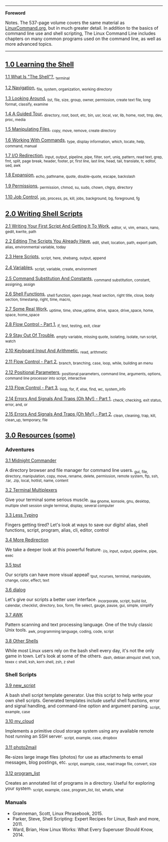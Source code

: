<!--
---

[TOC]
-->
---

**Foreword**

Notes. The 537-page volume covers the same material as [LinuxCommand.org](http://linuxcommand.org/), but in much greater detail. In addition to the basics of command line use and shell scripting, The Linux Command Line includes chapters on many common programs used on the command line, as well as more advanced topics.

---

## [1.0 Learning the Shell](http://linuxcommand.org/lc3_learning_the_shell.php) ##

[1.1 What Is "The Shell"?](http://linuxcommand.org/lc3_lts0010.php),
<sub>terminal</sub>

[1.2 Navigation](http://linuxcommand.org/lc3_lts0020.php),
<sub>file, system, organization, working directory</sub>

[1.3 Looking Around](http://linuxcommand.org/lc3_lts0020.php),
<sub>list, file, size, group, owner, permission, create text file, long format, classify, examine</sub>

[1.4 A Guided Tour](http://linuxcommand.org/lc3_lts0020.php),
<sub>directory, root, boot, etc, bin, usr, local, var, lib, home, root, tmp, dev, proc, media</sub>

[1.5 Manipulating Files](http://linuxcommand.org/lc3_lts0020.php),
<sub>copy, move, remove, create directory</sub>

[1.6 Working With Commands](http://linuxcommand.org/lc3_lts0020.php),
<sub>type, display information, which, locate, help, command, manual</sub>

[1.7 I/O Redirection](http://linuxcommand.org/lc3_lts0020.php),
<sub>input, output, pipeline, pipe, filter, sort, uniq, pattern, read text, grep, fmt, split, page break, header, footer, pr, first line, last line, head, tail, translate, tr, editor, sed, awk</sub>

[1.8 Expansion](http://linuxcommand.org/lc3_lts0020.php),
<sub>echo, pathname, quote, double-quote, escape, backslash</sub>

[1.9 Permissions](http://linuxcommand.org/lc3_lts0020.php),
<sub>permission, chmod, su, sudo, chown, chgrp, directory</sub>

[1.10 Job Control](http://linuxcommand.org/lc3_lts0020.php),
<sub>job, process, ps, kill, jobs, background, bg, foreground, fg</sub>

## [2.0 Writing Shell Scripts](http://linuxcommand.org/lc3_resources.php) ##

[2.1 Writing Your First Script And Getting It To Work](http://linuxcommand.org/lc3_wss0010.php),
<sub>editor, vi, vim, emacs, nano, gedit, kwrite, path</sub>

[2.2 Editing The Scripts You Already Have](http://linuxcommand.org/lc3_wss0020.php),
<sub>edit, shell, location, path, export path, alias, environmental variable, today</sub>

[2.3 Here Scripts](http://linuxcommand.org/lc3_wss0030.php),
<sub>script, here, shebang, output, append</sub>

[2.4 Variables](http://linuxcommand.org/lc3_wss0040.php),
<sub>script, variable, create, environment</sub>

[2.5 Command Substitution And Constants](http://linuxcommand.org/lc3_wss0050.php),
<sub>command substitution, constant, assigning, assign</sub>

[2.6 Shell Functions](http://linuxcommand.org/lc3_wss0060.php),
<sub>shell function, open page, head section, right title, close, body section, timestamp, right, time, macro, </sub>

[2.7 Some Real Work](http://linuxcommand.org/lc3_wss0070.php),
<sub>uptime, time, show_uptime, drive, space, drive_space, home, space, home_space</sub>

[2.8 Flow Control - Part 1](http://linuxcommand.org/lc3_wss0080.php),
<sub>if, test, testing, exit, clear</sub>

[2.9 Stay Out Of Trouble](http://linuxcommand.org/lc3_wss0090.php),
<sub>empty variable, missing quote, isolating, isolate, run script, watch</sub>

[2.10 Keyboard Input And Arithmetic](http://linuxcommand.org/lc3_wss0100.php),
<sub>read, arithmetic</sub>

[2.11 Flow Control - Part 2](http://linuxcommand.org/lc3_wss0110.php),
<sub>branch, branching, case, loop, while, building an menu</sub>

[2.12 Positional Parameters](http://linuxcommand.org/lc3_wss0120.php),
<sub>positional parameters, command line, arguments, options, command line processor into script, interactive</sub>

[2.13 Flow Control - Part 3](http://linuxcommand.org/lc3_wss0130.php),
<sub>loop, for, if, else, find, wc, system_info</sub>

[2.14 Errors And Signals And Traps (Oh My!) - Part 1](http://linuxcommand.org/lc3_wss0140.php),
<sub>check, checking, exit status, error, and, or</sub>

[2.15 Errors And Signals And Traps (Oh My!) - Part 2](http://linuxcommand.org/lc3_wss0150.php),
<sub>clean, cleaning, trap, kill, clean_up, temporary, file</sub>

## [3.0 Resources (some)](http://linuxcommand.org/lc3_resources.php) ##

### Adventures ###

[3.1 Midnight Commander](http://linuxcommand.org/lc3_adv_mc.php)

A directory browser and file manager for command line users.
<sub>gui, file, directory, manipulation, copy, move, rename, delete, permission, remote system, ftp, ssh, .tar, .zip, local, hotlist, name, content</sub>

[3.2 Terminal Multiplexers](http://linuxcommand.org/lc3_adv_termmux.php)

Give your terminal some serious muscle.
<sub>like gnome, konsole, gnu, desktop, multiple shell session single terminal, display, several computer</sub>

[3.3 Less Typing](http://linuxcommand.org/lc3_adv_lesstype.php)

Fingers getting tired? Let's look at ways to save our digits!
</sub>alias, shell functions, script, program, alias, cli, editor, control</sub>

[3.4 More Redirection](http://linuxcommand.org/lc3_adv_redirection.php)

We take a deeper look at this powerful feature.
<sub>i/o, input, output, pipeline, pipe, exec</sub>

[3.5 tput](http://linuxcommand.org/lc3_adv_tput.php)

Our scripts can have more visual appeal!
<sub>tput, ncurses, terminal, manipulate, change, color, effect, text</sub>

[3.6 dialog](http://linuxcommand.org/lc3_adv_dialog.php)

Let's give our scripts a better user interface.
<sub>incorporate, script, build list, calendar, checklist, directory, box, form, file select, gauge, pause, gui, simple, simplify</sub>

[3.7 AWK](http://linuxcommand.org/lc3_adv_awk.php)

Pattern scanning and text processing language. One of the truly classic Unix tools.
<sub>awk, programming language, coding, code, script</sub>

[3.8 Other Shells](http://linuxcommand.org/lc3_adv_othershells.php)

While most Linux users rely on the bash shell every day, it's not the only game in town. Let's look at some of the others.
<sub>dash, debian almquist shell, tcsh, texex c shell, ksh, korn shell, zsh, z shell</sub>

### Shell Scripts ###

[3.9 new_script](http://linuxcommand.org/lc3_new_script.php)

A bash shell script template generator. Use this script to help write your own shell scripts. Generated templates include useful shell functions, error and signal handling, and command-line option and argument parsing.
<sub>script, example, case</sub>

[3.10 my_cloud](http://linuxcommand.org/lc3_my_cloud.php)

Implements a primitive cloud storage system using any available remote host running an SSH server.
<sub>script, example, case, dropbox</sub>

[3.11 photo2mail](http://linuxcommand.org/lc3_photo2mail.php)

Re-sizes large image files (photos) for use as attachments to email messages, blog postings, etc.
<sub>script, example, case, read image file, convert, size</sub>

[3.12 program_list](http://linuxcommand.org/lc3_program_list.php)

Creates an annotated list of programs in a directory. Useful for exploring your system.
<sub>script, example, case, program_list, list, whatis, what</sub>

### Manuals ###

- Granneman, Scott, Linux Phrasebook, 2015.
- Parker, Steve, Shell Scripting: Expert Recipes for Linux, Bash and more, 2011.
- Ward, Brian, How Linux Works: What Every Superuser Should Know, 2014.
